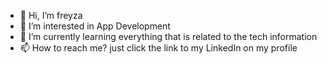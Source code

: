 - 👋 Hi, I’m freyza
- 👀 I’m interested in App Development
- 🌱 I’m currently learning everything that is related to the tech information
- 📫 How to reach me? just click the link to my LinkedIn on my profile

<!---
08freyza/08freyza is a ✨ special ✨ repository because its `README.md` (this file) appears on your GitHub profile.
You can click the Preview link to take a look at your changes.
--->
